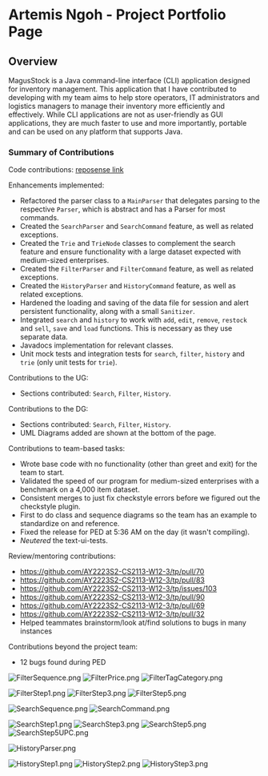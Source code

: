 # Artemis Ngoh - Project Portfolio Page

## Overview
MagusStock is a Java command-line interface (CLI) application designed for inventory management.
This application that I have contributed to developing with my team aims to help store operators,
IT administrators and logistics managers to manage their inventory more efficiently and effectively.
While CLI applications are not as user-friendly as GUI applications, they are much faster to use
and more importantly, portable and can be used on any platform that supports Java.

### Summary of Contributions
Code contributions: [reposense link](https://nus-cs2113-ay2223s2.github.io/tp-dashboard/?search=ArtemiszenN&sort=groupTitle&sortWithin=title&timeframe=commit&mergegroup=&groupSelect=groupByRepos&breakdown=true&checkedFileTypes=docs~functional-code~test-code~other&since=2023-02-17)

Enhancements implemented:
* Refactored the parser class to a `MainParser` that delegates parsing to the respective `Parser`, which is abstract and has a Parser for most commands.
* Created the `SearchParser` and `SearchCommand` feature, as well as related exceptions.
* Created the `Trie` and `TrieNode` classes to complement the search feature and ensure functionality with a large dataset expected with medium-sized enterprises.
* Created the `FilterParser` and `FilterCommand` feature, as well as related exceptions.
* Created the `HistoryParser` and `HistoryCommand` feature, as well as related exceptions.
* Hardened the loading and saving of the data file for session and alert persistent functionality, along with a small `Sanitizer`.
* Integrated `search` and `history` to work with `add`, `edit`, `remove`, `restock` and `sell`, `save` and `load` functions. This is necessary as they use separate data.
* Javadocs implementation for relevant classes.
* Unit mock tests and integration tests for `search`, `filter`, `history` and `trie` (only unit tests for `trie`).

Contributions to the UG:
* Sections contributed: `Search`, `Filter`, `History`.

Contributions to the DG:
* Sections contributed: `Search`, `Filter`, `History`.
* UML Diagrams added are shown at the bottom of the page.

Contributions to team-based tasks:
* Wrote base code with no functionality (other than greet and exit) for the team to start.
* Validated the speed of our program for medium-sized enterprises with a benchmark on a 4,000 item dataset.
* Consistent merges to just fix checkstyle errors before we figured out the checkstyle plugin.
* First to do class and sequence diagrams so the team has an example to standardize on and reference.
* Fixed the release for PED at 5:36 AM on the day (it wasn't compiling).
* *Neutered* the text-ui-tests.


Review/mentoring contributions:
* https://github.com/AY2223S2-CS2113-W12-3/tp/pull/70
* https://github.com/AY2223S2-CS2113-W12-3/tp/pull/83
* https://github.com/AY2223S2-CS2113-W12-3/tp/issues/103
* https://github.com/AY2223S2-CS2113-W12-3/tp/pull/90
* https://github.com/AY2223S2-CS2113-W12-3/tp/pull/69
* https://github.com/AY2223S2-CS2113-W12-3/tp/pull/32
* Helped teammates brainstorm/look at/find solutions to bugs in many instances

Contributions beyond the project team:
* 12 bugs found during PED

![FilterSequence.png](..%2FUML%2FFilter%2FFilterSequence.png)
![FilterPrice.png](..%2FUML%2FFilter%2FFilterPrice.png)
![FilterTagCategory.png](..%2FUML%2FFilter%2FFilterTagCategory.png)

![FilterStep1.png](..%2FUML%2FFilter%2FFilterStep1.png)
![FilterStep3.png](..%2FUML%2FFilter%2FFilterStep3.png)
![FilterStep5.png](..%2FUML%2FFilter%2FFilterStep5.png)

![SearchSequence.png](..%2FUML%2FSearch%2FSearchSequence.png)
![SearchCommand.png](..%2FUML%2FSearch%2FSearchCommand.png)

![SearchStep1.png](..%2FUML%2FSearch%2FSearchStep1.png)
![SearchStep3.png](..%2FUML%2FSearch%2FSearchStep3.png)
![SearchStep5.png](..%2FUML%2FSearch%2FSearchStep5.png)
![SearchStep5UPC.png](..%2FUML%2FSearch%2FSearchStep5UPC.png)

![HistoryParser.png](..%2FUML%2FHistory%2FHistoryParser.png)

![HistoryStep1.png](..%2FUML%2FHistory%2FHistoryStep1.png)
![HistoryStep2.png](..%2FUML%2FHistory%2FHistoryStep2.png)
![HistoryStep3.png](..%2FUML%2FHistory%2FHistoryStep3.png)